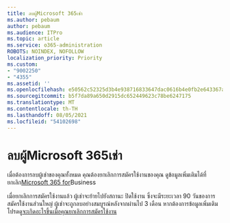 ```yaml
---
title: ลบผู้Microsoft 365เช่า
ms.author: pebaum
author: pebaum
ms.audience: ITPro
ms.topic: article
ms.service: o365-administration
ROBOTS: NOINDEX, NOFOLLOW
localization_priority: Priority
ms.custom:
- "9002250"
- "4355"
ms.assetid: ''
ms.openlocfilehash: e50562c52325d3b4e938716833647dac0616b4e0fb2e643367a697e13f0b9ab2
ms.sourcegitcommit: b5f7da89a650d2915dc652449623c78be6247175
ms.translationtype: MT
ms.contentlocale: th-TH
ms.lasthandoff: 08/05/2021
ms.locfileid: "54102698"
---
```

# <a name="delete-microsoft-365-tenant"></a>ลบผู้Microsoft 365เช่า

เมื่อต้องการลบผู้เช่าของคุณทั้งหมด คุณต้องยกเลิกการสมัครใช้งานของคุณ ดูข้อมูลเพิ่มเติมได้ที่ ยกเลิก[Microsoft 365 for](https://docs.microsoft.com/microsoft-365/commerce/subscriptions/cancel-your-subscription?view=o365-worldwide)Business 
 
เมื่อยกเลิกการสมัครใช้งานแล้ว ผู้เช่าจะย้ายไปยังสถานะ ปิดใช้งาน ซึ่งจะมีระยะเวลา 90 วันของการสมัครใช้งานส่วนใหญ่ ผู้เช่าจะถูกลบอย่างสมบูรณ์หลังจากผ่านไป 3 เดือน หากต้องการข้อมูลเพิ่มเติม โปรดดู[จะเกิดอะไรขึ้นเมื่อคุณยกเลิกการสมัครใช้งาน](https://docs.microsoft.com/microsoft-365/commerce/subscriptions/cancel-your-subscription?view=o365-worldwide#what-happens-when-you-cancel-a-subscription)
